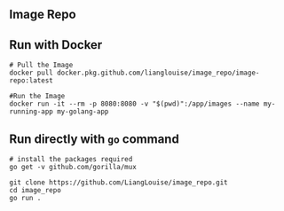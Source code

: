 Image Repo
----

## Run with Docker

```shell
# Pull the Image
docker pull docker.pkg.github.com/lianglouise/image_repo/image-repo:latest

#Run the Image
docker run -it --rm -p 8080:8080 -v "$(pwd)":/app/images --name my-running-app my-golang-app
```

## Run directly with `go` command

```shell
# install the packages required
go get -v github.com/gorilla/mux

git clone https://github.com/LiangLouise/image_repo.git
cd image_repo
go run .
```  
